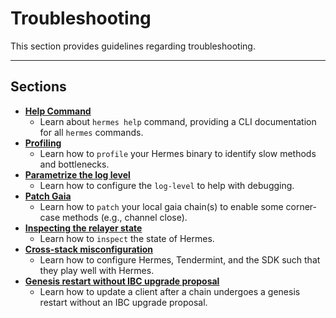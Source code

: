 # Troubleshooting

This section provides guidelines regarding troubleshooting. 

---

## Sections

- **[Help Command][help]**
    * Learn about `hermes help` command, providing a CLI documentation for all `hermes` commands.
- **[Profiling][profiling]**
    * Learn how to `profile` your Hermes binary to identify slow methods and bottlenecks.
- **[Parametrize the log level][log-level]**
    * Learn how to configure the `log-level` to help with debugging.
- **[Patch Gaia][patching]**
    * Learn how to `patch` your local gaia chain(s) to enable some corner-case methods (e.g., channel close).
- **[Inspecting the relayer state][relayer state]**
    * Learn how to `inspect` the state of Hermes.
- **[Cross-stack misconfiguration][cross-stack-config]**
    * Learn how to configure Hermes, Tendermint, and the SDK such that they play well with Hermes.
- **[Genesis restart without IBC upgrade proposal][genesis-restart]**
    * Learn how to update a client after a chain undergoes a genesis restart without an IBC upgrade proposal.

[help]: ./help-command.md
[log-level]: ./log-level.md
[profiling]: ./profiling.md
[patching]: ./patch-gaia.md
[relayer state]: ./inspect.md
[cross-stack-config]: ./cross-comp-config.md
[genesis-restart]: ./genesis-restart.md
